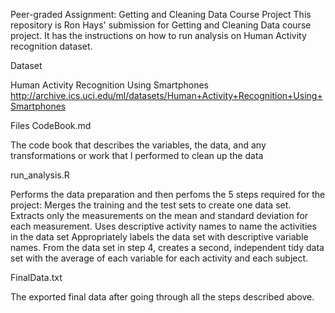 Peer-graded Assignment: Getting and Cleaning Data Course Project
This repository is Ron Hays' submission for Getting and Cleaning Data course project. 
It has the instructions on how to run analysis on Human Activity recognition dataset.

Dataset

Human Activity Recognition Using Smartphones http://archive.ics.uci.edu/ml/datasets/Human+Activity+Recognition+Using+Smartphones

Files
CodeBook.md 

The code book that describes the variables, the data, and any transformations or work that I performed to clean up the data

run_analysis.R 

Performs the data preparation and then perfoms the 5 steps required for the project:
Merges the training and the test sets to create one data set.
Extracts only the measurements on the mean and standard deviation for each measurement.
Uses descriptive activity names to name the activities in the data set
Appropriately labels the data set with descriptive variable names.
From the data set in step 4, creates a second, independent tidy data set with the average of each variable for each activity and each subject.

FinalData.txt 

The exported final data after going through all the steps described above.
